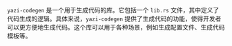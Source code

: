 `yazi-codegen` 是一个用于生成代码的库。它包括一个 `lib.rs` 文件，其中定义了代码生成的逻辑。具体来说，`yazi-codegen` 提供了生成代码的功能，使得开发者可以更方便地生成代码。这个库可以用于各种场景，例如生成配置文件、生成代码模板等。